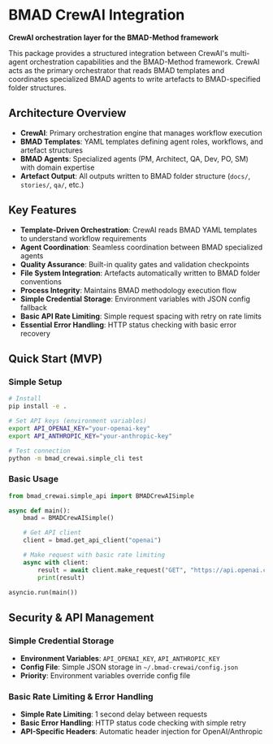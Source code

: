 # BMAD CrewAI Integration

**CrewAI orchestration layer for the BMAD-Method framework**

This package provides a structured integration between CrewAI's multi-agent orchestration capabilities and the BMAD-Method framework. CrewAI acts as the primary orchestrator that reads BMAD templates and coordinates specialized BMAD agents to write artefacts to BMAD-specified folder structures.

## Architecture Overview

- **CrewAI**: Primary orchestration engine that manages workflow execution
- **BMAD Templates**: YAML templates defining agent roles, workflows, and artefact structures
- **BMAD Agents**: Specialized agents (PM, Architect, QA, Dev, PO, SM) with domain expertise
- **Artefact Output**: All outputs written to BMAD folder structure (`docs/`, `stories/`, `qa/`, etc.)

## Key Features

- **Template-Driven Orchestration**: CrewAI reads BMAD YAML templates to understand workflow requirements
- **Agent Coordination**: Seamless coordination between BMAD specialized agents
- **Quality Assurance**: Built-in quality gates and validation checkpoints
- **File System Integration**: Artefacts automatically written to BMAD folder conventions
- **Process Integrity**: Maintains BMAD methodology execution flow
- **Simple Credential Storage**: Environment variables with JSON config fallback
- **Basic API Rate Limiting**: Simple request spacing with retry on rate limits
- **Essential Error Handling**: HTTP status checking with basic error recovery

## Quick Start (MVP)

### Simple Setup
```bash
# Install
pip install -e .

# Set API keys (environment variables)
export API_OPENAI_KEY="your-openai-key"
export API_ANTHROPIC_KEY="your-anthropic-key"

# Test connection
python -m bmad_crewai.simple_cli test
```

### Basic Usage
```python
from bmad_crewai.simple_api import BMADCrewAISimple

async def main():
    bmad = BMADCrewAISimple()

    # Get API client
    client = bmad.get_api_client("openai")

    # Make request with basic rate limiting
    async with client:
        result = await client.make_request("GET", "https://api.openai.com/v1/models")
        print(result)

asyncio.run(main())
```

## Security & API Management

### Simple Credential Storage
- **Environment Variables**: `API_OPENAI_KEY`, `API_ANTHROPIC_KEY`
- **Config File**: Simple JSON storage in `~/.bmad-crewai/config.json`
- **Priority**: Environment variables override config file

### Basic Rate Limiting & Error Handling
- **Simple Rate Limiting**: 1 second delay between requests
- **Basic Error Handling**: HTTP status code checking with simple retry
- **API-Specific Headers**: Automatic header injection for OpenAI/Anthropic
